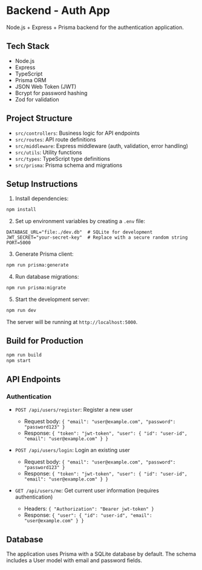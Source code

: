 # Backend - Auth App

Node.js + Express + Prisma backend for the authentication application.

## Tech Stack

- Node.js
- Express
- TypeScript
- Prisma ORM
- JSON Web Token (JWT)
- Bcrypt for password hashing
- Zod for validation

## Project Structure

- `src/controllers`: Business logic for API endpoints
- `src/routes`: API route definitions
- `src/middleware`: Express middleware (auth, validation, error handling)
- `src/utils`: Utility functions
- `src/types`: TypeScript type definitions
- `src/prisma`: Prisma schema and migrations

## Setup Instructions

1. Install dependencies:
```bash
npm install
```

2. Set up environment variables by creating a `.env` file:
```
DATABASE_URL="file:./dev.db"  # SQLite for development
JWT_SECRET="your-secret-key"  # Replace with a secure random string
PORT=5000
```

3. Generate Prisma client:
```bash
npm run prisma:generate
```

4. Run database migrations:
```bash
npm run prisma:migrate
```

5. Start the development server:
```bash
npm run dev
```

The server will be running at `http://localhost:5000`.

## Build for Production

```bash
npm run build
npm start
```

## API Endpoints

### Authentication

- `POST /api/users/register`: Register a new user
  - Request body: `{ "email": "user@example.com", "password": "password123" }`
  - Response: `{ "token": "jwt-token", "user": { "id": "user-id", "email": "user@example.com" } }`

- `POST /api/users/login`: Login an existing user
  - Request body: `{ "email": "user@example.com", "password": "password123" }`
  - Response: `{ "token": "jwt-token", "user": { "id": "user-id", "email": "user@example.com" } }`

- `GET /api/users/me`: Get current user information (requires authentication)
  - Headers: `{ "Authorization": "Bearer jwt-token" }`
  - Response: `{ "user": { "id": "user-id", "email": "user@example.com" } }`

## Database

The application uses Prisma with a SQLite database by default. The schema includes a User model with email and password fields. 